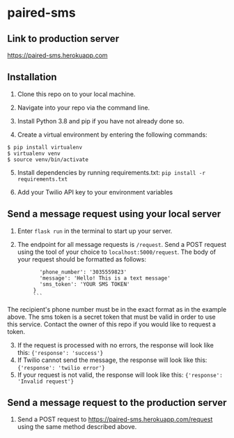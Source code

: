 # paired-sms
## Link to production server
https://paired-sms.herokuapp.com

## Installation

1. Clone this repo on to your local machine.

2. Navigate into your repo via the command line.

3. Install Python 3.8 and pip if you have not already done so.

4. Create a virtual environment by entering the following commands:
  ```
  $ pip install virtualenv
  $ virtualenv venv
  $ source venv/bin/activate
  ```
5. Install dependencies by running requirements.txt:
  `pip install -r requirements.txt`

6. Add your Twilio API key to your environment variables  


## Send a message request using your local server

1. Enter `flask run` in the terminal to start up your server.

2. The endpoint for all message requests is `/request`. Send a POST request using the
tool of your choice to `localhost:5000/request`. The body of your request should be formatted as
follows:

   ``` {
          'phone_number': '3035559823'
          'message': 'Hello! This is a text message'
          'sms_token': 'YOUR SMS TOKEN'
        }
        ```
The recipient's phone number must be in the exact format as in the example above. The sms token
is a secret token that must be valid in order to use this service. Contact the owner of this repo
if you would like to request a token.

3. If the request is processed with no errors, the response will look like this:
        ```
        {'response': 'success'}
        ```
4. If Twilio cannot send the message, the response will look like this:
        ```
        {'response': 'twilio error'}
        ```
5. If your request is not valid, the response will look like this:
        ```
        {'response': 'Invalid request'}
        ```

## Send a message request to the production server

1. Send a POST request to https://paired-sms.herokuapp.com/request using the same method described above.
